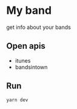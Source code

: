 # My band
get info about your bands

## Open apis
- itunes
- bandsintown

## Run
```bash
yarn dev
```
